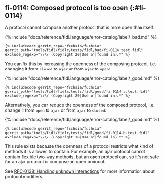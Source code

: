 ## fi-0114: Composed protocol is too open {:#fi-0114}

A protocol cannot compose another protocol that is more open than itself:

{% include "docs/reference/fidl/language/error-catalog/label/_bad.md" %}

```fidl
{% includecode gerrit_repo="fuchsia/fuchsia" gerrit_path="tools/fidl/fidlc/tests/fidl/bad/fi-0114.test.fidl" exclude_regexp="\/\/ (Copyright 20|Use of|found in).*" %}
```

You can fix this by increasing the openness of the composing protocol, i.e.
changing it from `closed` to `ajar` or from `ajar` to `open`:

{% include "docs/reference/fidl/language/error-catalog/label/_good.md" %}

```fidl
{% includecode gerrit_repo="fuchsia/fuchsia" gerrit_path="tools/fidl/fidlc/tests/fidl/good/fi-0114-a.test.fidl" exclude_regexp="\/\/ (Copyright 20|Use of|found in).*" %}
```

Alternatively, you can reduce the openness of the composed protocol, i.e. change
it from `open` to `ajar` or from `ajar` to `closed`:

{% include "docs/reference/fidl/language/error-catalog/label/_good.md" %}

```fidl
{% includecode gerrit_repo="fuchsia/fuchsia" gerrit_path="tools/fidl/fidlc/tests/fidl/good/fi-0114-b.test.fidl" exclude_regexp="\/\/ (Copyright 20|Use of|found in).*" %}
```

This rule exists because the openness of a protocol restricts what kind of
methods it is allowed to contain. For example, an ajar protocol cannot contain
flexible two-way methods, but an open protocol can, so it's not safe for an ajar
protocol to compose an open protocol.

See [RFC-0138: Handling unknown
interactions](/docs/contribute/governance/rfcs/0138_handling_unknown_interactions.md)
for more information about protocol modifiers.
